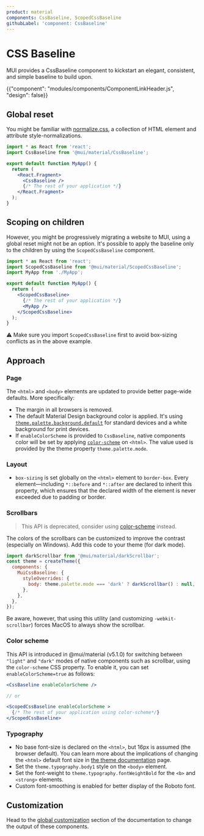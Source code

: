 ```yaml
---
product: material
components: CssBaseline, ScopedCssBaseline
githubLabel: 'component: CssBaseline'
---
```


# CSS Baseline

<p class="description">MUI provides a CssBaseline component to kickstart an elegant, consistent, and simple baseline to build upon.</p>

{{"component": "modules/components/ComponentLinkHeader.js", "design": false}}

## Global reset

You might be familiar with [normalize.css](https://github.com/necolas/normalize.css), a collection of HTML element and attribute style-normalizations.

```jsx
import * as React from 'react';
import CssBaseline from '@mui/material/CssBaseline';

export default function MyApp() {
  return (
    <React.Fragment>
      <CssBaseline />
      {/* The rest of your application */}
    </React.Fragment>
  );
}
```

## Scoping on children

However, you might be progressively migrating a website to MUI, using a global reset might not be an option.
It's possible to apply the baseline only to the children by using the `ScopedCssBaseline` component.

```jsx
import * as React from 'react';
import ScopedCssBaseline from '@mui/material/ScopedCssBaseline';
import MyApp from './MyApp';

export default function MyApp() {
  return (
    <ScopedCssBaseline>
      {/* The rest of your application */}
      <MyApp />
    </ScopedCssBaseline>
  );
}
```

⚠️ Make sure you import `ScopedCssBaseline` first to avoid box-sizing conflicts as in the above example.

## Approach

### Page

The `<html>` and `<body>` elements are updated to provide better page-wide defaults. More specifically:

- The margin in all browsers is removed.
- The default Material Design background color is applied.
  It's using [`theme.palette.background.default`](/customization/default-theme/?expand-path=$.palette.background) for standard devices and a white background for print devices.
- If `enableColorScheme` is provided to `CssBaseline`, native components color will be set by applying [`color-scheme`](https://web.dev/color-scheme/) on `<html>`.
  The value used is provided by the theme property `theme.palette.mode`.

### Layout

- `box-sizing` is set globally on the `<html>` element to `border-box`.
  Every element—including `*::before` and `*::after` are declared to inherit this property,
  which ensures that the declared width of the element is never exceeded due to padding or border.

### Scrollbars

> This API is deprecated, consider using [color-scheme](#color-scheme) instead.

The colors of the scrollbars can be customized to improve the contrast (especially on Windows). Add this code to your theme (for dark mode).

```jsx
import darkScrollbar from '@mui/material/darkScrollbar';
const theme = createTheme({
  components: {
    MuiCssBaseline: {
      styleOverrides: {
        body: theme.palette.mode === 'dark' ? darkScrollbar() : null,
      },
    },
  },
});
```

Be aware, however, that using this utility (and customizing `-webkit-scrollbar`) forces MacOS to always show the scrollbar.

### Color scheme

This API is introduced in @mui/material (v5.1.0) for switching between `"light"` and `"dark"` modes of native components such as scrollbar, using the `color-scheme` CSS property.
To enable it, you can set `enableColorScheme=true` as follows:

```jsx
<CssBaseline enableColorScheme />

// or

<ScopedCssBaseline enableColorScheme >
  {/* The rest of your application using color-scheme*/}
</ScopedCssBaseline>
```

### Typography

- No base font-size is declared on the `<html>`, but 16px is assumed (the browser default).
  You can learn more about the implications of changing the `<html>` default font size in [the theme documentation](/customization/typography/#typography-html-font-size) page.
- Set the `theme.typography.body1` style on the `<body>` element.
- Set the font-weight to `theme.typography.fontWeightBold` for the `<b>` and `<strong>` elements.
- Custom font-smoothing is enabled for better display of the Roboto font.

## Customization

Head to the [global customization](/customization/how-to-customize/#5-global-css-override) section of the documentation to change the output of these components.
